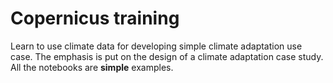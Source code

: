 # Copernicus training


Learn to use climate data for developing simple climate adaptation use case. The emphasis is put on the design of a climate adaptation case study. All the notebooks are **simple** examples.
